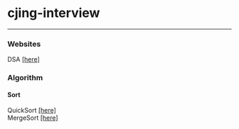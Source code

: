 # cjing-interview
 ---------

### Websites
DSA <a href ="https://www.programiz.com/dsa/stack">[here]</a>

### Algorithm
#### Sort
QuickSort <a href ="https://github.com/maoxiezhao/cjing-interview/blob/main/src/algorithm/sort/quickSort.h">[here]</a>  
MergeSort <a href ="https://github.com/maoxiezhao/cjing-interview/blob/main/src/algorithm/sort/mergeSort.h">[here]</a>  